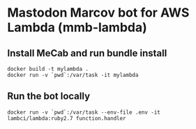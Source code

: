 # Mastodon Marcov bot for AWS Lambda (mmb-lambda)

## Install MeCab and run bundle install

```
docker build -t mylambda .
docker run -v `pwd`:/var/task -it mylambda
```

## Run the bot locally

```
docker run -v `pwd`:/var/task --env-file .env -it lambci/lambda:ruby2.7 function.handler
```
